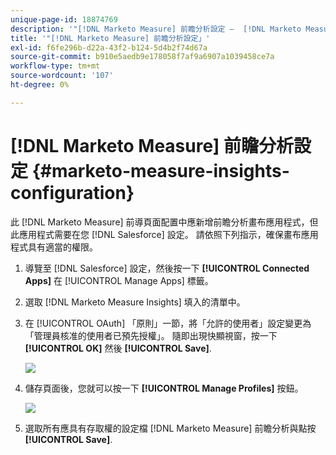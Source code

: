 ```yaml
---
unique-page-id: 18874769
description: '"[!DNL Marketo Measure] 前瞻分析設定 —  [!DNL Marketo Measure]  — 產品檔案」'
title: '"[!DNL Marketo Measure] 前瞻分析設定」'
exl-id: f6fe296b-d22a-43f2-b124-5d4b2f74d67a
source-git-commit: b910e5aedb9e178058f7af9a6907a1039458ce7a
workflow-type: tm+mt
source-wordcount: '107'
ht-degree: 0%

---
```


# [!DNL Marketo Measure] 前瞻分析設定 {#marketo-measure-insights-configuration}

此 [!DNL Marketo Measure] 前導頁面配置中應新增前瞻分析畫布應用程式，但此應用程式需要在您 [!DNL Salesforce] 設定。 請依照下列指示，確保畫布應用程式具有適當的權限。

1. 導覽至 [!DNL Salesforce] 設定，然後按一下 **[!UICONTROL Connected Apps]** 在 [!UICONTROL Manage Apps] 標籤。

1. 選取 [!DNL Marketo Measure Insights] 填入的清單中。

1. 在 [!UICONTROL OAuth] 「原則」一節，將「允許的使用者」設定變更為「管理員核准的使用者已預先授權」。 隨即出現快顯視窗，按一下 **[!UICONTROL OK]** 然後 **[!UICONTROL Save]**.

   ![](assets/1-1.png)

1. 儲存頁面後，您就可以按一下 **[!UICONTROL Manage Profiles]** 按鈕。

   ![](assets/2-1.png)

1. 選取所有應具有存取權的設定檔 [!DNL Marketo Measure] 前瞻分析與點按 **[!UICONTROL Save]**.
